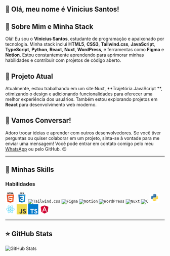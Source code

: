 ## 💜 Olá, meu nome é Vinicius Santos!

## 👋 Sobre Mim e Minha Stack  
Olá! Eu sou o **Vinicius Santos**, estudante de programação e apaixonado por tecnologia. Minha stack inclui **HTML5**, **CSS3**, **Tailwind.css**, **JavaScript**, **TypeScript**, **Python**, **React**, **Nuxt**, **WordPress**, e ferramentas como **Figma** e **Notion**. Estou constantemente aprendendo para aprimorar minhas habilidades e contribuir com projetos de código aberto.

## 🔭 Projeto Atual  
Atualmente, estou trabalhando em um site Nuxt, **Trajetória JavaScript **, otimizando o design e adicionando funcionalidades para oferecer uma melhor experiência dos usuários. Também estou explorando projetos em **React** para desenvolvimento web moderno.

## 💬 Vamos Conversar!  
Adoro trocar ideias e aprender com outros desenvolvedores. Se você tiver perguntas ou quiser colaborar em um projeto, sinta-se à vontade para me enviar uma mensagem! Você pode entrar em contato comigo pelo meu [WhatsApp](https://wa.me/556292846807) ou pelo GitHub. 😉


---

## 🚀 Minhas Skills

### Habilidades

<code><img height="32" src="https://raw.githubusercontent.com/github/explore/80688e429a7d4ef2fca1e82350fe8e3517d3494d/topics/html/html.png" alt="HTML5"/></code>
<code><img height="32" src="https://raw.githubusercontent.com/github/explore/80688e429a7d4ef2fca1e82350fe8e3517d3494d/topics/css/css.png" alt="CSS3"/></code>
<code><img height="32" src="https://www.svgrepo.com/show/374118/tailwind.svg" alt="Tailwind.css"/></code>
<code><img height="32" src="https://www.svgrepo.com/show/452202/figma.svg" alt="Figma"/></code>
<code><img height="32" src="https://www.svgrepo.com/show/342071/notion.svg" alt="Notion"/></code>
<code><img height="32" src="https://upload.wikimedia.org/wikipedia/commons/2/20/WordPress_logo.svg" alt="WordPress"/></code>
<code><img height="32" src="https://www.svgrepo.com/show/373940/nuxt.svg" alt="Nuxt"/></code>
<code><img height="32" src="https://cdn.iconscout.com/icon/free/png-512/c-programming-569564.png" alt="C"/></code>
<code><img height="32" src="https://raw.githubusercontent.com/github/explore/80688e429a7d4ef2fca1e82350fe8e3517d3494d/topics/python/python.png" alt="Python"/></code>
<code><img height="32" src="https://raw.githubusercontent.com/github/explore/80688e429a7d4ef2fca1e82350fe8e3517d3494d/topics/react/react.png" alt="React"/></code>
<code><img height="32" src="https://raw.githubusercontent.com/github/explore/80688e429a7d4ef2fca1e82350fe8e3517d3494d/topics/javascript/javascript.png" alt="Javascript"/></code>
<code><img height="32" src="https://raw.githubusercontent.com/github/explore/80688e429a7d4ef2fca1e82350fe8e3517d3494d/topics/typescript/typescript.png" alt="Typescript"/></code>
<code><img height="32" src="https://raw.githubusercontent.com/github/explore/80688e429a7d4ef2fca1e82350fe8e3517d3494d/topics/angular/angular.png" alt="Angular"/></code>



---

## ⭐ GitHub Stats

![GitHub Stats](https://github-readme-stats.vercel.app/api?username=rosiestsloth&show_icons=true)
